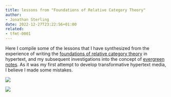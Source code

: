 ```yaml
---
title: lessons from "Foundations of Relative Category Theory"
author:
- Jonathan Sterling
date: 2022-12-27T23:22:56+01:00
related:
- tfmt-0001
---
```


Here I compile some of the lessons that I have synthesized from the experience of writing the [foundations of relative category theory](frct-003I) in hypertext, and my subsequent investigations into the concept of [evergreen notes](tfmt-0003). As it was my first attempt to develop transformative hypertext media, I believe I made some mistakes.

![](tfmt-0008)

![](tfmt-0009)
